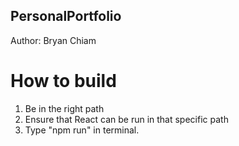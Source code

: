## PersonalPortfolio

Author: Bryan Chiam

# How to build 
1. Be in the right path
2. Ensure that React can be run in that specific path
3. Type "npm run" in terminal.



